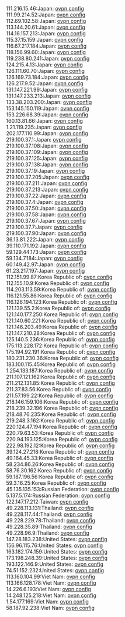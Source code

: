 111.216.15.46:Japan: [ovpn config](vpn/111_216_15_46.ovpn)  
111.99.214.52:Japan: [ovpn config](vpn/111_99_214_52.ovpn)  
112.69.102.58:Japan: [ovpn config](vpn/112_69_102_58.ovpn)  
113.144.20.61:Japan: [ovpn config](vpn/113_144_20_61.ovpn)  
114.16.157.213:Japan: [ovpn config](vpn/114_16_157_213.ovpn)  
115.37.15.159:Japan: [ovpn config](vpn/115_37_15_159.ovpn)  
116.67.217.184:Japan: [ovpn config](vpn/116_67_217_184.ovpn)  
118.156.99.60:Japan: [ovpn config](vpn/118_156_99_60.ovpn)  
119.238.80.241:Japan: [ovpn config](vpn/119_238_80_241.ovpn)  
124.215.4.13:Japan: [ovpn config](vpn/124_215_4_13.ovpn)  
126.111.60.70:Japan: [ovpn config](vpn/126_111_60_70.ovpn)  
126.169.73.184:Japan: [ovpn config](vpn/126_169_73_184.ovpn)  
126.217.9.52:Japan: [ovpn config](vpn/126_217_9_52.ovpn)  
131.147.221.99:Japan: [ovpn config](vpn/131_147_221_99.ovpn)  
131.147.233.213:Japan: [ovpn config](vpn/131_147_233_213.ovpn)  
133.38.203.200:Japan: [ovpn config](vpn/133_38_203_200.ovpn)  
153.145.150.119:Japan: [ovpn config](vpn/153_145_150_119.ovpn)  
153.226.68.39:Japan: [ovpn config](vpn/153_226_68_39.ovpn)  
160.13.81.66:Japan: [ovpn config](vpn/160_13_81_66.ovpn)  
1.21.119.235:Japan: [ovpn config](vpn/1_21_119_235.ovpn)  
202.177.110.99:Japan: [ovpn config](vpn/202_177_110_99.ovpn)  
219.100.37.1:Japan: [ovpn config](vpn/219_100_37_1.ovpn)  
219.100.37.108:Japan: [ovpn config](vpn/219_100_37_108.ovpn)  
219.100.37.109:Japan: [ovpn config](vpn/219_100_37_109.ovpn)  
219.100.37.125:Japan: [ovpn config](vpn/219_100_37_125.ovpn)  
219.100.37.138:Japan: [ovpn config](vpn/219_100_37_138.ovpn)  
219.100.37.19:Japan: [ovpn config](vpn/219_100_37_19.ovpn)  
219.100.37.205:Japan: [ovpn config](vpn/219_100_37_205.ovpn)  
219.100.37.211:Japan: [ovpn config](vpn/219_100_37_211.ovpn)  
219.100.37.213:Japan: [ovpn config](vpn/219_100_37_213.ovpn)  
219.100.37.22:Japan: [ovpn config](vpn/219_100_37_22.ovpn)  
219.100.37.4:Japan: [ovpn config](vpn/219_100_37_4.ovpn)  
219.100.37.50:Japan: [ovpn config](vpn/219_100_37_50.ovpn)  
219.100.37.58:Japan: [ovpn config](vpn/219_100_37_58.ovpn)  
219.100.37.67:Japan: [ovpn config](vpn/219_100_37_67.ovpn)  
219.100.37.7:Japan: [ovpn config](vpn/219_100_37_7.ovpn)  
219.100.37.90:Japan: [ovpn config](vpn/219_100_37_90.ovpn)  
36.13.81.222:Japan: [ovpn config](vpn/36_13_81_222.ovpn)  
39.110.171.192:Japan: [ovpn config](vpn/39_110_171_192.ovpn)  
59.129.44.173:Japan: [ovpn config](vpn/59_129_44_173.ovpn)  
59.134.7.184:Japan: [ovpn config](vpn/59_134_7_184.ovpn)  
60.149.42.97:Japan: [ovpn config](vpn/60_149_42_97.ovpn)  
61.23.217.197:Japan: [ovpn config](vpn/61_23_217_197.ovpn)  
112.151.99.87:Korea Republic of: [ovpn config](vpn/112_151_99_87.ovpn)  
112.155.10.9:Korea Republic of: [ovpn config](vpn/112_155_10_9.ovpn)  
114.203.113.59:Korea Republic of: [ovpn config](vpn/114_203_113_59.ovpn)  
116.121.55.86:Korea Republic of: [ovpn config](vpn/116_121_55_86.ovpn)  
116.126.194.123:Korea Republic of: [ovpn config](vpn/116_126_194_123.ovpn)  
121.139.55.2:Korea Republic of: [ovpn config](vpn/121_139_55_2.ovpn)  
121.140.177.250:Korea Republic of: [ovpn config](vpn/121_140_177_250.ovpn)  
121.140.60.221:Korea Republic of: [ovpn config](vpn/121_140_60_221.ovpn)  
121.146.203.49:Korea Republic of: [ovpn config](vpn/121_146_203_49.ovpn)  
121.147.210.28:Korea Republic of: [ovpn config](vpn/121_147_210_28.ovpn)  
125.140.5.236:Korea Republic of: [ovpn config](vpn/125_140_5_236.ovpn)  
175.113.228.172:Korea Republic of: [ovpn config](vpn/175_113_228_172.ovpn)  
175.194.92.191:Korea Republic of: [ovpn config](vpn/175_194_92_191.ovpn)  
180.231.230.36:Korea Republic of: [ovpn config](vpn/180_231_230_36.ovpn)  
183.100.115.45:Korea Republic of: [ovpn config](vpn/183_100_115_45.ovpn)  
1.254.133.187:Korea Republic of: [ovpn config](vpn/1_254_133_187.ovpn)  
211.107.121.162:Korea Republic of: [ovpn config](vpn/211_107_121_162.ovpn)  
211.212.131.85:Korea Republic of: [ovpn config](vpn/211_212_131_85.ovpn)  
211.37.83.56:Korea Republic of: [ovpn config](vpn/211_37_83_56.ovpn)  
211.57.199.22:Korea Republic of: [ovpn config](vpn/211_57_199_22.ovpn)  
218.146.159.106:Korea Republic of: [ovpn config](vpn/218_146_159_106.ovpn)  
218.239.32.196:Korea Republic of: [ovpn config](vpn/218_239_32_196.ovpn)  
218.48.76.235:Korea Republic of: [ovpn config](vpn/218_48_76_235.ovpn)  
219.248.3.162:Korea Republic of: [ovpn config](vpn/219_248_3_162.ovpn)  
220.124.47.194:Korea Republic of: [ovpn config](vpn/220_124_47_194.ovpn)  
220.79.63.53:Korea Republic of: [ovpn config](vpn/220_79_63_53.ovpn)  
220.94.193.125:Korea Republic of: [ovpn config](vpn/220_94_193_125.ovpn)  
222.98.192.12:Korea Republic of: [ovpn config](vpn/222_98_192_12.ovpn)  
39.124.27.218:Korea Republic of: [ovpn config](vpn/39_124_27_218.ovpn)  
49.164.45.33:Korea Republic of: [ovpn config](vpn/49_164_45_33.ovpn)  
58.234.86.26:Korea Republic of: [ovpn config](vpn/58_234_86_26.ovpn)  
58.76.30.162:Korea Republic of: [ovpn config](vpn/58_76_30_162.ovpn)  
59.187.196.56:Korea Republic of: [ovpn config](vpn/59_187_196_56.ovpn)  
59.3.16.25:Korea Republic of: [ovpn config](vpn/59_3_16_25.ovpn)  
45.135.135.153:Russian Federation: [ovpn config](vpn/45_135_135_153.ovpn)  
5.137.5.174:Russian Federation: [ovpn config](vpn/5_137_5_174.ovpn)  
122.147.17.212:Taiwan: [ovpn config](vpn/122_147_17_212.ovpn)  
49.228.113.131:Thailand: [ovpn config](vpn/49_228_113_131.ovpn)  
49.228.117.44:Thailand: [ovpn config](vpn/49_228_117_44.ovpn)  
49.228.229.78:Thailand: [ovpn config](vpn/49_228_229_78.ovpn)  
49.228.35.89:Thailand: [ovpn config](vpn/49_228_35_89.ovpn)  
49.228.96.9:Thailand: [ovpn config](vpn/49_228_96_9.ovpn)  
147.28.183.238:United States: [ovpn config](vpn/147_28_183_238.ovpn)  
156.96.115.76:United States: [ovpn config](vpn/156_96_115_76.ovpn)  
163.182.174.159:United States: [ovpn config](vpn/163_182_174_159.ovpn)  
173.198.248.39:United States: [ovpn config](vpn/173_198_248_39.ovpn)  
193.122.146.9:United States: [ovpn config](vpn/193_122_146_9.ovpn)  
74.51.152.232:United States: [ovpn config](vpn/74_51_152_232.ovpn)  
113.160.104.99:Viet Nam: [ovpn config](vpn/113_160_104_99.ovpn)  
113.166.128.178:Viet Nam: [ovpn config](vpn/113_166_128_178.ovpn)  
14.226.6.193:Viet Nam: [ovpn config](vpn/14_226_6_193.ovpn)  
14.248.125.218:Viet Nam: [ovpn config](vpn/14_248_125_218.ovpn)  
1.54.177.169:Viet Nam: [ovpn config](vpn/1_54_177_169.ovpn)  
58.187.92.238:Viet Nam: [ovpn config](vpn/58_187_92_238.ovpn)  
